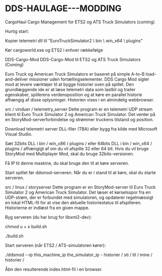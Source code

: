 # DDS-HAULAGE---MODDING

CargoHaul
Cargo Management for ETS2 og ATS Truck Simulators (coming)

Hurtig start:

Kopier telemetri dll til "EuroTruckSimulator2 \ bin \ win_x64 \ plugins"

Kør cargoworld.exe og ETS2 i enhver rækkefølge

DDS-Cargo-Mod
DDS-Cargo-Mod til ETS2 og ATS Truck Simulators (Coming)

Euro Truck og American Truck Simulators er baseret på simple A-to-B load-and-deliver missioner uden fortællingselementer. DDS Cargo Mod sigter mod at levere værktøjer til at bygge historier oven på spillet. Den grundlæggende ide er at læse telemetri data som lastbil og trailer egenskaber, spillerens verdensposition og at køre en parallel historie afhængig af disse oplysninger. Historien vises i en almindelig webbrowser.

src / vinduer / telemetry_server
Dette program er en telemetri UDP stream klient til Euro Truck Simulator 2 og American Truck Simulator. Det venter på en StoryMod-serverforbindelse og strømmer truckens tilstand og position.

Download telemetri server DLL-filer (TBA) eller bygg fra kilde med Microsoft Visual Studio.

Sæt 32bits DLL i bin / win_x86 / plugins / eller 64bits DLL i bin / win_x64 / plugins / afhængigt af om du vil afspille 32 eller 64 bit. Hvis du vil bruge StoryMod med Multiplayer Mod, skal du bruge 32bits-versionen.

Få IP til denne maskine, du skal bruge den til at køre serveren.

Start spillet før ddsmod-serveren. Når du er i stand til at køre, skal du starte serveren.

src / linux / storyserver
Dette program er en StoryMod-server til Euro Truck Simulator 2 og American Truck Simulator. Det læser et kørselsspor fra en UDP-strøm, der er forbundet med simulatoren, og opdaterer regelmæssigt en lokal HTML-fil for at vise den aktuelle historiestatus til afspilleren. Historierne er indlæst fra en given mappe.

Byg serveren (du har brug for libxml2-dev):

chmod u + x build.sh

./build.sh

Start serveren (når ETS2 / ATS-simulatoren kører):

./ddsmod --ip this_machine_ip the_simulator_ip - historier / sti / til / mine / historier /

Åbn den resulterende index.html-fil i en browser.
